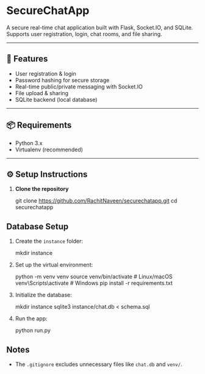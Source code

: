 # SecureChatApp

A secure real-time chat application built with Flask, Socket.IO, and SQLite.  
Supports user registration, login, chat rooms, and file sharing.

---

## 🚀 Features

- User registration & login
- Password hashing for secure storage
- Real-time public/private messaging with Socket.IO
- File upload & sharing
- SQLite backend (local database)

---

## 📦 Requirements

- Python 3.x
- Virtualenv (recommended)

---

## ⚙️ Setup Instructions

1. **Clone the repository**
   
   git clone https://github.com/RachitNaveen/securechatapp.git
   cd securechatapp

## Database Setup

1. Create the `instance` folder:
    
    mkdir instance
    
2. Set up the virtual environment:

   python -m venv venv
   source venv/bin/activate # Linux/macOS
   venv\Scripts\activate # Windows
   pip install -r requirements.txt

3. Initialize the database:

    mkdir instance
    sqlite3 instance/chat.db < schema.sql
    

3. Run the app:
    
    python run.py
    


## Notes

- The `.gitignore` excludes unnecessary files like `chat.db` and `venv/`.

